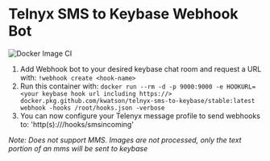 # Telnyx SMS to Keybase Webhook Bot

![Docker Image CI](https://github.com/kwatson/telnyx-sms-to-keybase/workflows/Docker%20Image%20CI/badge.svg)

1. Add Webhook bot to your desired keybase chat room and request a URL with: `!webhook create <hook-name>`
2. Run this container with: `docker run --rm -d -p 9000:9000 -e HOOKURL=<your keybase hook url including https://> docker.pkg.github.com/kwatson/telnyx-sms-to-keybase/stable:latest webhook -hooks /root/hooks.json -verbose`
3. You can now configure your Telenyx message profile to send webhooks to: 'http(s)://<your-url>/hooks/smsincoming'

_Note: Does not support MMS. Images are not processed, only the text portion of an mms will be sent to keybase_


